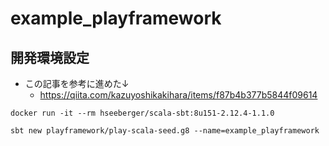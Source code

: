 # example_playframework

## 開発環境設定

- この記事を参考に進めた↓
    - https://qiita.com/kazuyoshikakihara/items/f87b4b377b5844f09614

```
docker run -it --rm hseeberger/scala-sbt:8u151-2.12.4-1.1.0
```

```
sbt new playframework/play-scala-seed.g8 --name=example_playframework
```